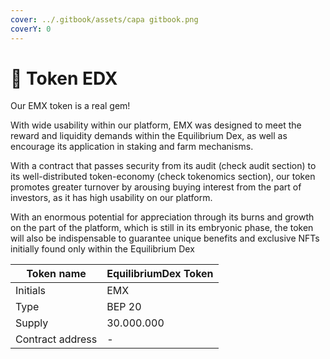 ```yaml
---
cover: ../.gitbook/assets/capa gitbook.png
coverY: 0
---
```


# 💎 Token EDX

Our EMX token is a real gem!

With wide usability within our platform, EMX was designed to meet the reward and liquidity demands within the Equilibrium Dex, as well as encourage its application in staking and farm mechanisms.

With a contract that passes security from its audit (check audit section) to its well-distributed token-economy (check tokenomics section), our token promotes greater turnover by arousing buying interest from the part of investors, as it has high usability on our platform.

With an enormous potential for appreciation through its burns and growth on the part of the platform, which is still in its embryonic phase, the token will also be indispensable to guarantee unique benefits and exclusive NFTs initially found only within the Equilibrium Dex

| Token name       | EquilibriumDex Token |
| ---------------- | -------------------- |
| Initials         | EMX                  |
| Type             | BEP 20               |
| Supply           | 30.000.000           |
| Contract address | -                    |
